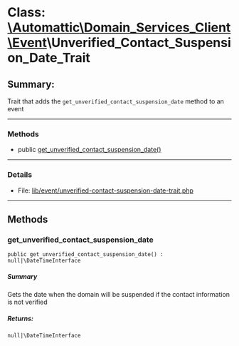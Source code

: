 # Class: [\Automattic](../namespaces/automattic.md)[\Domain_Services_Client](../namespaces/automattic-domain-services-client.md)[\Event](../namespaces/automattic-domain-services-client-event.md)\Unverified_Contact_Suspension_Date_Trait

## Summary:

Trait that adds the `get_unverified_contact_suspension_date` method to an event


---

### Methods

* public [get_unverified_contact_suspension_date()](#method_get_unverified_contact_suspension_date)

---

### Details

* File: [lib/event/unverified-contact-suspension-date-trait.php](../../lib/event/unverified-contact-suspension-date-trait.php)

---

## Methods

<a id="method_get_unverified_contact_suspension_date"></a>
### get_unverified_contact_suspension_date

```
public get_unverified_contact_suspension_date() : null|\DateTimeInterface
```

##### Summary

Gets the date when the domain will be suspended if the contact information is not verified

##### Returns:

```
null|\DateTimeInterface
```
